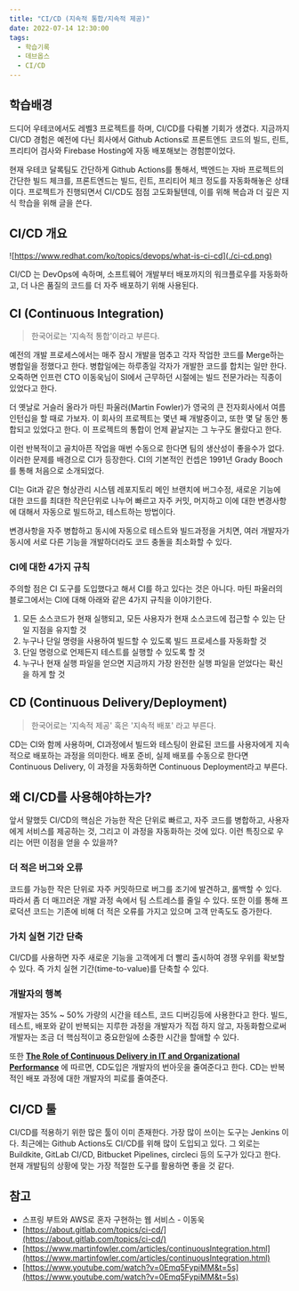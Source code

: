 ```yaml
---
title: "CI/CD (지속적 통합/지속적 제공)"
date: 2022-07-14 12:30:00
tags:
  - 학습기록
  - 데브옵스
  - CI/CD
---
```


## 학습배경

드디어 우테코에서도 레벨3 프로젝트를 하며, CI/CD를 다뤄볼 기회가 생겼다. 지금까지 CI/CD 경험은 예전에 다닌 회사에서 Github Actions로 프론트엔드 코드의 빌드, 린트, 프리티어 검사와 Firebase Hosting에 자동 배포해보는 경험뿐이었다.

현재 우테코 달록팀도 간단하게 Github Actions를 통해서, 백엔드는 자바 프로젝트의 간단한 빌드 체크를, 프론트엔드는 빌드, 린트, 프리티어 체크 정도를 자동화해놓은 상태이다. 프로젝트가 진행되면서 CI/CD도 점점 고도화될텐데, 이를 위해 복습과 더 깊은 지식 학습을 위해 글을 쓴다.

## CI/CD 개요

![https://www.redhat.com/ko/topics/devops/what-is-ci-cd](./ci-cd.png)

CI/CD 는 DevOps에 속하며, 소프트웨어 개발부터 배포까지의 워크플로우를 자동화하고, 더 나은 품질의 코드를 더 자주 배포하기 위해 사용된다.

## CI (Continuous Integration)

> 한국어로는 '지속적 통합'이라고 부른다.

예전의 개발 프로세스에서는 매주 잠시 개발을 멈추고 각자 작업한 코드를 Merge하는 병합일을 정했다고 한다. 병합일에는 하루종일 각자가 개발한 코드를 합치는 일만 한다. 오죽하면 인프런 CTO 이동욱님이 SI에서 근무하던 시절에는 빌드 전문가라는 직종이 있었다고 한다.

더 옛날로 거슬러 올라가 마틴 파울러(Martin Fowler)가 영국의 큰 전자회사에서 여름 인턴십을 할 때로 가보자. 이 회사의 프로젝트는 몇년 째 개발중이고, 또한 몇 달 동안 통합되고 있었다고 한다. 이 프로젝트의 통합이 언제 끝날지는 그 누구도 몰랐다고 한다.

이런 반복적이고 골치아픈 작업을 매번 수동으로 한다면 팀의 생산성이 좋을수가 없다. 이러한 문제를 배경으로 CI가 등장한다. CI의 기본적인 컨셉은 1991년 Grady Booch를 통해 처음으로 소개되었다.

CI는 Git과 같은 형상관리 시스템 레포지토리 메인 브랜치에 버그수정, 새로운 기능에 대한 코드를 최대한 작은단위로 나누어 빠르고 자주 커밋, 머지하고 이에 대한 변경사항에 대해서 자동으로 빌드하고, 테스트하는 방법이다.

변경사항을 자주 병합하고 동시에 자동으로 테스트와 빌드과정을 거치면, 여러 개발자가 동시에 서로 다른 기능을 개발하더라도 코드 충돌을 최소화할 수 있다.

### CI에 대한 4가지 규칙

주의할 점은 CI 도구를 도입했다고 해서 CI를 하고 있다는 것은 아니다. 마틴 파울러의 블로그에서는 CI에 대해 아래와 같은 4가지 규칙을 이야기한다.

1. 모든 소스코드가 현재 실행되고, 모든 사용자가 현재 소스코드에 접근할 수 있는 단일 지점을 유지할 것
2. 누구나 단일 명령을 사용하여 빌드할 수 있도록 빌드 프로세스를 자동화할 것
3. 단일 명령으로 언제든지 테스트를 실행할 수 있도록 할 것
4. 누구나 현재 실행 파일을 얻으면 지금까지 가장 완전한 실행 파일을 얻었다는 확신을 하게 할 것

## CD (Continuous Delivery/Deployment)

> 한국어로는 '지속적 제공' 혹은 '지속적 배포' 라고 부른다.

CD는 CI와 함께 사용하며, CI과정에서 빌드와 테스팅이 완료된 코드를 사용자에게 지속적으로 배포하는 과정을 의미한다. 배포 준비, 실제 배포를 수동으로 한다면 Continuous Delivery, 이 과정을 자동화하면 Continuous Deployment라고 부른다.

## 왜 CI/CD를 사용해야하는가?

앞서 말했듯 CI/CD의 핵심은 가능한 작은 단위로 빠르고, 자주 코드를 병합하고, 사용자에게 서비스를 제공하는 것, 그리고 이 과정을 자동화하는 것에 있다. 이런 특징으로 우리는 어떤 이점을 얻을 수 있을까?

### 더 적은 버그와 오류

코드를 가능한 작은 단위로 자주 커밋하므로 버그를 조기에 발견하고, 롤백할 수 있다. 따라서 좀 더 매끄러운 개발 과정 속에서 팀 스트레스를 줄일 수 있다. 또한 이를 통해 프로덕션 코드는 기존에 비해 더 적은 오류를 가지고 있으며 고객 만족도도 증가한다.

### 가치 실현 기간 단축

CI/CD를 사용하면 자주 새로운 기능을 고객에게 더 빨리 출시하여 경쟁 우위를 확보할 수 있다. 즉 가치 실현 기간(time-to-value)를 단축할 수 있다.

### 개발자의 행복

개발자는 35% ~ 50% 가량의 시간을 테스트, 코드 디버깅등에 사용한다고 한다. 빌드, 테스트, 배포와 같이 반복되는 지루한 과정을 개발자가 직접 하지 않고, 자동화함으로써 개발자는 조금 더 핵심적이고 중요한일에 소중한 시간을 할애할 수 있다.

또한 **[The Role of Continuous Delivery in IT and Organizational Performance](https://papers.ssrn.com/sol3/papers.cfm?abstract_id=2681909)** 에 따르면, CD도입은 개발자의 번아웃을 줄여준다고 한다. CD는 반복적인 배포 과정에 대한 개발자의 피로를 줄여준다.

## CI/CD 툴

CI/CD를 적용하기 위한 많은 툴이 이미 존재한다. 가장 많이 쓰이는 도구는 Jenkins 이다. 최근에는 Github Actions도 CI/CD를 위해 많이 도입되고 있다. 그 외로는 Buildkite, GitLab CI/CD, Bitbucket Pipelines, circleci 등의 도구가 있다고 한다. 현재 개발팀의 상황에 맞는 가장 적절한 도구를 활용하면 좋을 것 같다.

## 참고

- 스프링 부트와 AWS로 혼자 구현하는 웹 서비스 - 이동욱
- [https://about.gitlab.com/topics/ci-cd/](https://about.gitlab.com/topics/ci-cd/)
- [https://www.martinfowler.com/articles/continuousIntegration.html](https://www.martinfowler.com/articles/continuousIntegration.html)
- [https://www.youtube.com/watch?v=0Emq5FypiMM&t=5s](https://www.youtube.com/watch?v=0Emq5FypiMM&t=5s)
